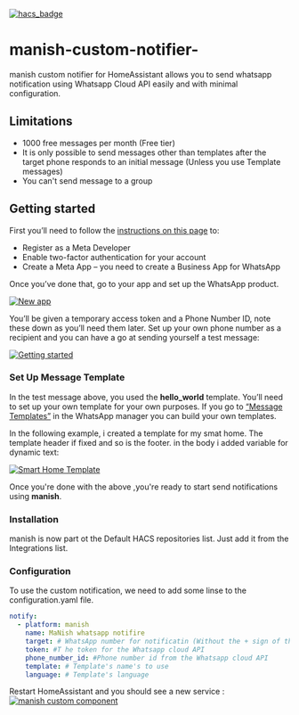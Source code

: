 [![hacs_badge](https://img.shields.io/badge/HACS-Default-41BDF5.svg)](https://github.com/hacs/integration)

# manish-custom-notifier-
manish custom notifier for HomeAssistant allows you to send whatsapp notification using Whatsapp Cloud API easily and with minimal configuration.

## Limitations
* 1000 free messages per month (Free tier)
* It is only possible to send messages other than templates after the target phone responds to an initial message (Unless you use Template messages)
* You can't send message to a group

## Getting started
First you’ll need to follow the [instructions on this page](https://developers.facebook.com/docs/whatsapp/cloud-api/get-started) to:

* Register as a Meta Developer
* Enable two-factor authentication for your account
* Create a Meta App – you need to create a Business App for WhatsApp

Once you’ve done that, go to your app and set up the WhatsApp product.

[![New app](https://techblog.co.il/wp-content/uploads/2022/12/new-app.png "New App")](https://techblog.co.il/wp-content/uploads/2022/12/new-app.png "New App")

You’ll be given a temporary access token and a Phone Number ID, note these down as you’ll need them later. Set up your own phone number as a recipient and you can have a go at sending yourself a test message:

[![Getting started](https://techblog.co.il/wp-content/uploads/2022/12/test-number.png "Getting started")](https://techblog.co.il/wp-content/uploads/2022/12/test-number.png "Getting started")

### Set Up Message Template

In the test message above, you used the **hello_world** template. You’ll need to set up your own template for your own purposes. If you go to [“Message Templates”](https://business.facebook.com/wa/manage/message-templates/) in the WhatsApp manager you can build your own templates.

In the following example, i created a template for my smat home. The template header if fixed and so is the footer. in the body i added variable for dynamic text:

[![Smart Home Template](https://techblog.co.il/wp-content/uploads/2022/12/my-template.png "Smart Home Template")](https://techblog.co.il/wp-content/uploads/2022/12/my-template.png "Smart Home Template")


Once you're done with the above ,you're ready to start send notifications using **manish**.


### Installation
manish is now part ot the Default HACS repositories list.
Just add it from the Integrations list.

### Configuration
To use the custom notification, we need to add some linse to the configuration.yaml file.

```yaml
notify:
  - platform: manish
    name: MaNish whatsapp notifire
    target: # WhatsApp number for notificatin (Without the + sign of the country_code)
    token: #T he token for the Whatsapp cloud API
    phone_number_id: #Phone number id from the Whatsapp cloud API
    template: # Template's name's to use
    language: # Template's language
```

Restart HomeAssistant and you should see a new service :
[![manish custom component](https://github.com/t0mer/manish-custom-notifier/blob/main/screenshots/manish-notification-service.png?raw=true "manish custom component")](https://github.com/t0mer/manish-custom-notifier/blob/main/screenshots/manish-notification-service.png?raw=true "manish custom component")